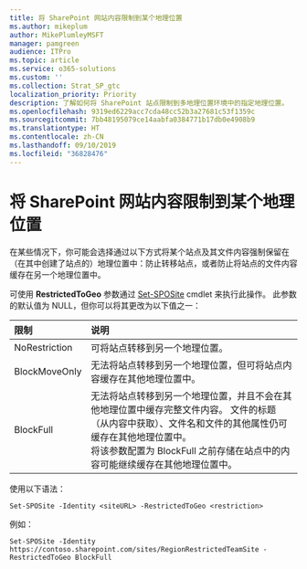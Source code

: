 ```yaml
---
title: 将 SharePoint 网站内容限制到某个地理位置
ms.author: mikeplum
author: MikePlumleyMSFT
manager: pamgreen
audience: ITPro
ms.topic: article
ms.service: o365-solutions
ms.custom: ''
ms.collection: Strat_SP_gtc
localization_priority: Priority
description: 了解如何将 SharePoint 站点限制到多地理位置环境中的指定地理位置。
ms.openlocfilehash: 9319ed6229acc7cda48cc52b3a27681c53f1359c
ms.sourcegitcommit: 7bb48195079ce14aabfa0384771b17db0e4908b9
ms.translationtype: HT
ms.contentlocale: zh-CN
ms.lasthandoff: 09/10/2019
ms.locfileid: "36828476"
---
```

# <a name="restrict-sharepoint-site-content-to-a-geo-location"></a>将 SharePoint 网站内容限制到某个地理位置

在某些情况下，你可能会选择通过以下方式将某个站点及其文件内容强制保留在（在其中创建了站点的）地理位置中：防止转移站点，或者防止将站点的文件内容缓存在另一个地理位置中。

可使用 **RestrictedToGeo** 参数通过 [Set-SPOSite](https://docs.microsoft.com/powershell/module/sharepoint-online/set-sposite) cmdlet 来执行此操作。 此参数的默认值为 NULL，但你可以将其更改为以下值之一：

|限制|说明|
|:----------|:----------|
|NoRestriction|可将站点转移到另一个地理位置。|
|BlockMoveOnly|无法将站点转移到另一个地理位置，但可将站点内容缓存在其他地理位置中。|
|BlockFull|无法将站点转移到另一个地理位置，并且不会在其他地理位置中缓存完整文件内容。 文件的标题（从内容中获取）、文件名和文件的其他属性仍可缓存在其他地理位置中。<br>将该参数配置为 BlockFull 之前存储在站点中的内容可能继续缓存在其他地理位置中。|

使用以下语法：

`Set-SPOSite -Identity <siteURL> -RestrictedToGeo <restriction>`

例如：

`Set-SPOSite -Identity https://contoso.sharepoint.com/sites/RegionRestrictedTeamSite -RestrictedToGeo BlockFull`
